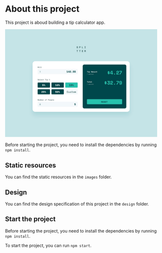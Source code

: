 # About this project

This project is aboud building a tip calculator app. 

<img src="./design/desktop-design-completed.jpg" width="500" />

Before starting the project, you need to install the dependencies by running `npm install`.

## Static resources

You can find the static resources in the `images` folder.

## Design

You can find the design specification of this project in the `design` folder.

## Start the project

Before starting the project, you need to install the dependencies by running `npm install`.

To start the project, you can run `npm start`.